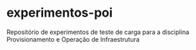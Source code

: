 # experimentos-poi
Repositório de experimentos de teste de carga para a disciplina Provisionamento e Operação de Infraestrutura

